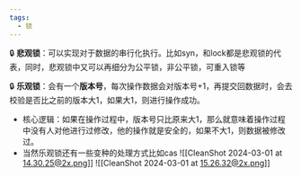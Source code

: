 ```yaml
---
tags:
  - 锁
---
```

🔒 **悲观锁**：可以实现对于数据的串行化执行。比如syn，和lock都是悲观锁的代表，同时，悲观锁中又可以再细分为公平锁，非公平锁，可重入锁等

🔒 **乐观锁**：会有一个**版本号**，每次操作数据会对版本号+1，再提交回数据时，会去校验是否比之前的版本大1，如果大1，则进行操作成功。
- 核心逻辑：如果在操作过程中，版本号只比原来大1，那么就意味着操作过程中没有人对他进行过修改，他的操作就是安全的，如果不大1，则数据被修改过。
- 当然乐观锁还有一些变种的处理方式比如cas
![[CleanShot 2024-03-01 at 14.30.25@2x.png]]
![[CleanShot 2024-03-01 at 15.26.32@2x.png]]